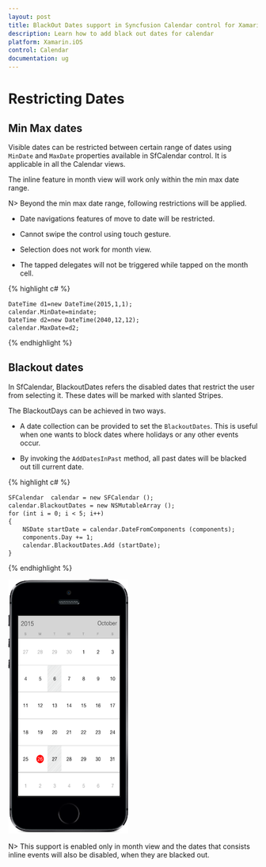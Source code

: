 ```yaml
---
layout: post
title: BlackOut Dates support in Syncfusion Calendar control for Xamarin.iOS
description: Learn how to add black out dates for calendar
platform: Xamarin.iOS
control: Calendar
documentation: ug
---
```


# Restricting Dates

## Min Max dates

Visible dates can be restricted between certain range of dates using `MinDate` and `MaxDate` properties available in SfCalendar control. It is applicable in all the Calendar views.

The inline feature in month view will work only within the min max date range.

N> Beyond the min max date range, following restrictions will be applied.

* Date navigations features of move to date will be restricted.

* Cannot swipe the control using touch gesture.

* Selection does not work for month view. 

* The tapped delegates will not be triggered while tapped on the month cell.  

{% highlight c# %}

	DateTime d1=new DateTime(2015,1,1);
	calendar.MinDate=mindate;
	DateTime d2=new DateTime(2040,12,12);
	calendar.MaxDate=d2;
	
{% endhighlight %}

## Blackout dates

In SfCalendar, BlackoutDates refers the disabled dates that restrict the user from selecting it. These dates will be marked with slanted Stripes. 

The BlackoutDays can be achieved in two ways. 

*	A date collection can be provided to set the `BlackoutDates`. This is useful when one wants to block dates where holidays or any other events occur. 

*	By invoking the `AddDatesInPast` method, all past dates will be blacked out till current date.

{% highlight c# %}

	SFCalendar  calendar = new SFCalendar ();
	calendar.BlackoutDates = new NSMutableArray ();
	for (int i = 0; i < 5; i++) 
	{
		NSDate startDate = calendar.DateFromComponents (components);
		components.Day += 1;
		calendar.BlackoutDates.Add (startDate);
	}
	
{% endhighlight %}

![](images/blackout_dates.png)                                        


N> This support is enabled only in month view and the dates that consists inline events will also be disabled, when they are blacked out.
